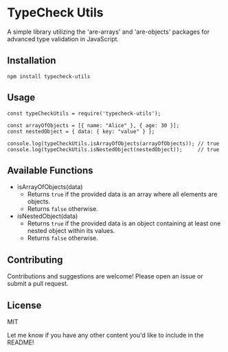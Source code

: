 # TypeCheck Utils

A simple library utilizing the 'are-arrays' and 'are-objects' packages for advanced type validation in JavaScript.

## Installation
```
npm install typecheck-utils
```

## Usage
```
const typeCheckUtils = require('typecheck-utils');

const arrayOfObjects = [{ name: "Alice" }, { age: 30 }];
const nestedObject = { data: { key: "value" } };

console.log(typeCheckUtils.isArrayOfObjects(arrayOfObjects)); // true
console.log(typeCheckUtils.isNestedObject(nestedObject));     // true 
```

## Available Functions
- isArrayOfObjects(data)
  - Returns `true` if the provided data is an array where all elements are objects.
  - Returns `false` otherwise.
- isNestedObject(data)
  - Returns `true` if the provided data is an object containing at least one nested object within its values.
  - Returns `false` otherwise.

## Contributing
Contributions and suggestions are welcome! Please open an issue or submit a pull request.

## License
MIT

Let me know if you have any other content you'd like to include in the README!

